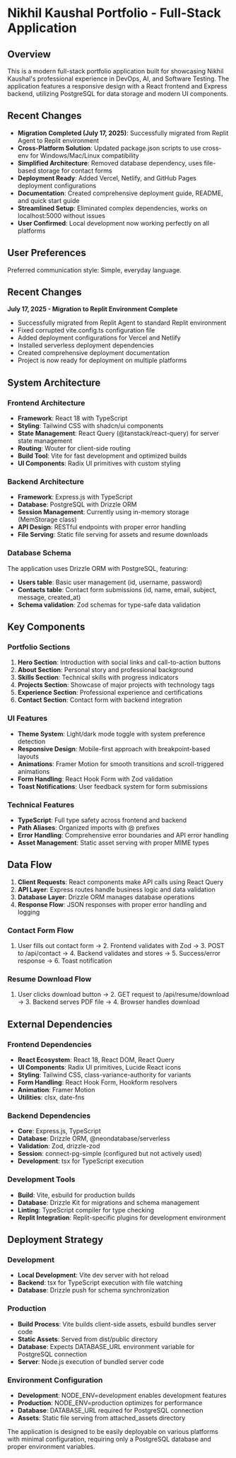 # Nikhil Kaushal Portfolio - Full-Stack Application

## Overview

This is a modern full-stack portfolio application built for showcasing Nikhil Kaushal's professional experience in DevOps, AI, and Software Testing. The application features a responsive design with a React frontend and Express backend, utilizing PostgreSQL for data storage and modern UI components.

## Recent Changes
- **Migration Completed (July 17, 2025)**: Successfully migrated from Replit Agent to Replit environment
- **Cross-Platform Solution**: Updated package.json scripts to use cross-env for Windows/Mac/Linux compatibility
- **Simplified Architecture**: Removed database dependency, uses file-based storage for contact forms
- **Deployment Ready**: Added Vercel, Netlify, and GitHub Pages deployment configurations
- **Documentation**: Created comprehensive deployment guide, README, and quick start guide
- **Streamlined Setup**: Eliminated complex dependencies, works on localhost:5000 without issues
- **User Confirmed**: Local development now working perfectly on all platforms

## User Preferences

Preferred communication style: Simple, everyday language.

## Recent Changes

**July 17, 2025 - Migration to Replit Environment Complete**
- Successfully migrated from Replit Agent to standard Replit environment
- Fixed corrupted vite.config.ts configuration file
- Added deployment configurations for Vercel and Netlify
- Installed serverless deployment dependencies
- Created comprehensive deployment documentation
- Project is now ready for deployment on multiple platforms

## System Architecture

### Frontend Architecture
- **Framework**: React 18 with TypeScript
- **Styling**: Tailwind CSS with shadcn/ui components
- **State Management**: React Query (@tanstack/react-query) for server state management
- **Routing**: Wouter for client-side routing
- **Build Tool**: Vite for fast development and optimized builds
- **UI Components**: Radix UI primitives with custom styling

### Backend Architecture
- **Framework**: Express.js with TypeScript
- **Database**: PostgreSQL with Drizzle ORM
- **Session Management**: Currently using in-memory storage (MemStorage class)
- **API Design**: RESTful endpoints with proper error handling
- **File Serving**: Static file serving for assets and resume downloads

### Database Schema
The application uses Drizzle ORM with PostgreSQL, featuring:
- **Users table**: Basic user management (id, username, password)
- **Contacts table**: Contact form submissions (id, name, email, subject, message, created_at)
- **Schema validation**: Zod schemas for type-safe data validation

## Key Components

### Portfolio Sections
1. **Hero Section**: Introduction with social links and call-to-action buttons
2. **About Section**: Personal story and professional background
3. **Skills Section**: Technical skills with progress indicators
4. **Projects Section**: Showcase of major projects with technology tags
5. **Experience Section**: Professional experience and certifications
6. **Contact Section**: Contact form with backend integration

### UI Features
- **Theme System**: Light/dark mode toggle with system preference detection
- **Responsive Design**: Mobile-first approach with breakpoint-based layouts
- **Animations**: Framer Motion for smooth transitions and scroll-triggered animations
- **Form Handling**: React Hook Form with Zod validation
- **Toast Notifications**: User feedback system for form submissions

### Technical Features
- **TypeScript**: Full type safety across frontend and backend
- **Path Aliases**: Organized imports with @ prefixes
- **Error Handling**: Comprehensive error boundaries and API error handling
- **Asset Management**: Static asset serving with proper MIME types

## Data Flow

1. **Client Requests**: React components make API calls using React Query
2. **API Layer**: Express routes handle business logic and data validation
3. **Database Layer**: Drizzle ORM manages database operations
4. **Response Flow**: JSON responses with proper error handling and logging

### Contact Form Flow
1. User fills out contact form → 2. Frontend validates with Zod → 3. POST to /api/contact → 4. Backend validates and stores → 5. Success/error response → 6. Toast notification

### Resume Download Flow
1. User clicks download button → 2. GET request to /api/resume/download → 3. Backend serves PDF file → 4. Browser handles download

## External Dependencies

### Frontend Dependencies
- **React Ecosystem**: React 18, React DOM, React Query
- **UI Components**: Radix UI primitives, Lucide React icons
- **Styling**: Tailwind CSS, class-variance-authority for variants
- **Form Handling**: React Hook Form, Hookform resolvers
- **Animation**: Framer Motion
- **Utilities**: clsx, date-fns

### Backend Dependencies
- **Core**: Express.js, TypeScript
- **Database**: Drizzle ORM, @neondatabase/serverless
- **Validation**: Zod, drizzle-zod
- **Session**: connect-pg-simple (configured but not actively used)
- **Development**: tsx for TypeScript execution

### Development Tools
- **Build**: Vite, esbuild for production builds
- **Database**: Drizzle Kit for migrations and schema management
- **Linting**: TypeScript compiler for type checking
- **Replit Integration**: Replit-specific plugins for development environment

## Deployment Strategy

### Development
- **Local Development**: Vite dev server with hot reload
- **Backend**: tsx for TypeScript execution with file watching
- **Database**: Drizzle push for schema synchronization

### Production
- **Build Process**: Vite builds client-side assets, esbuild bundles server code
- **Static Assets**: Served from dist/public directory
- **Database**: Expects DATABASE_URL environment variable for PostgreSQL connection
- **Server**: Node.js execution of bundled server code

### Environment Configuration
- **Development**: NODE_ENV=development enables development features
- **Production**: NODE_ENV=production optimizes for performance
- **Database**: DATABASE_URL required for PostgreSQL connection
- **Assets**: Static file serving from attached_assets directory

The application is designed to be easily deployable on various platforms with minimal configuration, requiring only a PostgreSQL database and proper environment variables.